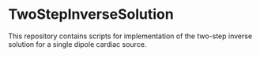 # TwoStepInverseSolution
This repository contains scripts for implementation of the two-step inverse solution for a single dipole cardiac source. 
